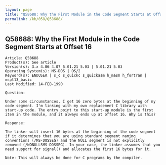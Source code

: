 ```yaml
---
layout: page
title: "Q58688: Why the First Module in the Code Segment Starts at Offset 16"
permalink: /kb/058/Q58688/
---
```


## Q58688: Why the First Module in the Code Segment Starts at Offset 16

	Article: Q58688
	Product(s): See article
	Version(s): 3.x 4.06 4.07 5.01.21 5.03 | 5.01.21 5.03
	Operating System(s): MS-DOS | OS/2
	Keyword(s): ENDUSER | s_c s_quickc s_quickasm h_masm h_fortran | mspl13_basic
	Last Modified: 14-FEB-1990
	
	Question:
	
	Under some circumstances, I get 16 zero bytes at the beginning of my
	code segment. I'm linking with my own replacement C library with
	start-up code. The entry point to this start-up module is the first
	item in the module, and it always ends up at offset 16. Why is this?
	
	Response:
	
	The linker will insert 16 bytes at the beginning of the code segment
	if it determines that you are using standard segment naming
	conventions (/MS-DOSSEG) and the NULL segment is not explicitly
	removed (/NONULLSMS-DOSSEG). In your case, the linker assumes that you
	need support for signal() and allocates the first 16 bytes for it.
	
	Note: This will always be done for C programs by the compiler.
